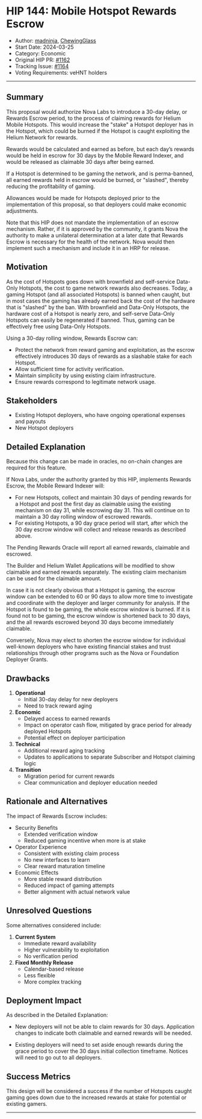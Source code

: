 # HIP 144: Mobile Hotspot Rewards Escrow

- Author: [madninja](https://github.com/madninja), [ChewingGlass](https://github.com/ChewingGlass)
- Start Date: 2024-03-25
- Category: Economic
- Original HIP PR: [#1162](https://github.com/helium/HIP/pull/1162)
- Tracking Issue: [#1164](https://github.com/helium/HIP/issues/1164)
- Voting Requirements: veHNT holders

---

## Summary

This proposal would authorize Nova Labs to introduce a 30-day delay, or Rewards Escrow period, to the process of claiming rewards for Helium Mobile Hotspots. This would increase the "stake" a Hotspot deployer has in the Hotspot, which could be burned if the Hotspot is caught exploiting the Helium Network for rewards.

Rewards would be calculated and earned as before, but each day’s rewards would be held in escrow for 30 days by the Mobile Reward Indexer, and would be released as claimable 30 days after being earned.

If a Hotspot is determined to be gaming the network, and is perma-banned, all earned rewards held in escrow would be burned, or "slashed", thereby reducing the profitability of gaming.

Allowances would be made for Hotspots deployed prior to the implementation of this proposal, so that deployers could make economic adjustments.

Note that this HIP does not mandate the implementation of an escrow mechanism. Rather, if it is approved by the community, it grants Nova the authority to make a unilateral determination at a later date that Rewards Escrow is necessary for the health of the network. Nova would then implement such a mechanism and include it in an HRP for release.

## Motivation

As the cost of Hotspots goes down with brownfield and self-service Data-Only Hotspots, the cost to game network rewards also decreases. Today, a gaming Hotspot (and all associated Hotspots) is banned when caught, but in most cases the gaming has already earned back the cost of the hardware that is "slashed" by the ban. With brownfield and Data-Only Hotspots, the hardware cost of a Hotspot is nearly zero, and self-serve Data-Only Hotspots can easily be regenerated if banned. Thus, gaming can be effectively free using Data-Only Hotspots.

Using a 30-day rolling window, Rewards Escrow can:

- Protect the network from reward gaming and exploitation, as the escrow effectively introduces 30 days of rewards as a slashable stake for each Hotspot.
- Allow sufficient time for activity verification.
- Maintain simplicity by using existing claim infrastructure.
- Ensure rewards correspond to legitimate network usage.

## Stakeholders

- Existing Hotspot deployers, who have ongoing operational expenses and payouts
- New Hotspot deployers


## Detailed Explanation

Because this change can be made in oracles, no on-chain changes are required for this feature.

If Nova Labs, under the authority granted by this HIP, implements Rewards Escrow, the Mobile Reward Indexer will:

 - For new Hotspots, collect and maintain 30 days of pending rewards for a Hotspot and post the first day as claimable using the existing mechanism on day 31, while escrowing day 31. This will continue on to maintain a 30 day rolling window of escrowed rewards.
 - For existing Hotspots, a 90 day grace period will start, after which the 30 day escrow window will collect and release rewards as described above.

The Pending Rewards Oracle will report all earned rewards, claimable and escrowed.

The Builder and Helium Wallet Applications will be modified to show claimable and earned rewards separately. The existing claim mechanism can be used for the claimable amount.

In case it is not clearly obvious that a Hotspot is gaming, the escrow window can be extended to 60 or 90 days to allow more time to investigate and coordinate with the deployer and larger community for analysis. If the Hotspot is found to be gaming, the whole escrow window is burned. If it is found not to be gaming, the escrow window is shortened back to 30 days, and the all rewards escrowed beyond 30 days become immediately claimable.

Conversely, Nova may elect to shorten the escrow window for individual well-known deployers who have existing financial stakes and trust relationships through other programs such as the Nova or Foundation Deployer Grants. 

## Drawbacks

1. **Operational**
   - Initial 30-day delay for new deployers
   - Need to track reward aging
2. **Economic**
   - Delayed access to earned rewards
   - Impact on operator cash flow, mitigated by grace period for already deployed Hotspots
   - Potential effect on deployer participation
3. **Technical**
   - Additional reward aging tracking
   - Updates to applications to separate Subscriber and Hotspot claiming logic
4. **Transition**
   - Migration period for current rewards
   - Clear communication and deployer education needed

## Rationale and Alternatives

The impact of Rewards Escrow includes:

* Security Benefits
  - Extended verification window
  - Reduced gaming incentive when more is at stake
* Operator Experience
  - Consistent with existing claim process
  - No new interfaces to learn
  - Clear reward maturation timeline
* Economic Effects
  - More stable reward distribution
  - Reduced impact of gaming attempts
  - Better alignment with actual network value

  
## Unresolved Questions

Some alternatives considered include:

1. **Current System**
   - Immediate reward availability
   - Higher vulnerability to exploitation
   - No verification period
2. **Fixed Monthly Release**
   - Calendar-based release
   - Less flexible
   - More complex tracking

## Deployment Impact

As described in the Detailed Explanation:

 - New deployers will not be able to claim rewards for 30 days. Application changes to indicate both claimable and earned rewards will be needed.

 - Existing deployers will need to set aside enough rewards during the grace period to cover the 30 days initial collection timeframe. Notices will need to go out to all deployers. 

## Success Metrics

This design will be considered a success if the number of Hotspots caught gaming goes down due to the increased rewards at stake for potential or existing gamers. 

---

[hip-103]: https://github.com/helium/HIP/blob/main/0139-phase-out-cbrs.md
[hip-140]:  https://github.com/helium/HIP/blob/main/0140-adjust-service-provider-boost-qualifiers.md
